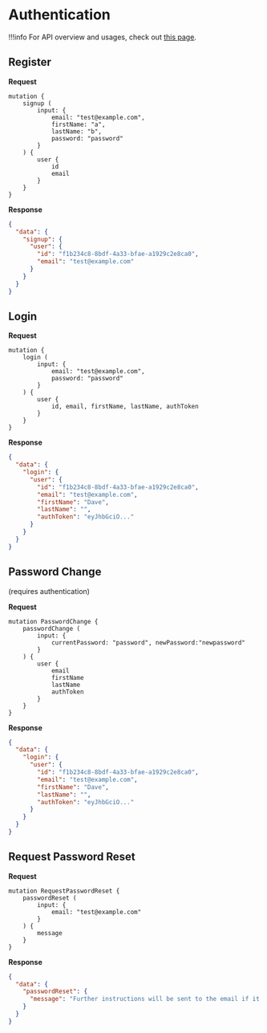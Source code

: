 # Authentication

!!!info
    For API overview and usages, check out [this page](0-overview.md).


## Register

__Request__
```
mutation {
    signup (
        input: {
            email: "test@example.com",
            firstName: "a",
            lastName: "b",
            password: "password"
        }
    ) {
        user {
            id
            email
        }
    }
}
```

__Response__
```json
{
  "data": {
    "signup": {
      "user": {
        "id": "f1b234c8-8bdf-4a33-bfae-a1929c2e8ca0",
        "email": "test@example.com"
      }
    }
  }
}
```


## Login
__Request__
```
mutation {
    login (
        input: {
            email: "test@example.com",
            password: "password"
        }
    ) {
        user {
            id, email, firstName, lastName, authToken
        }
    }
}
```

__Response__

```json
{
  "data": {
    "login": {
      "user": {
        "id": "f1b234c8-8bdf-4a33-bfae-a1929c2e8ca0",
        "email": "test@example.com",
        "firstName": "Dave",
        "lastName": "",
        "authToken": "eyJhbGciO..."
      }
    }
  }
}
```


## Password Change
(requires authentication)

__Request__
```
mutation PasswordChange {
    passwordChange (
        input: {
            currentPassword: "password", newPassword:"newpassword"
        }
    ) {
        user {
            email
            firstName
            lastName
            authToken
        }
    }
}
```

__Response__

```json
{
  "data": {
    "login": {
      "user": {
        "id": "f1b234c8-8bdf-4a33-bfae-a1929c2e8ca0",
        "email": "test@example.com",
        "firstName": "Dave",
        "lastName": "",
        "authToken": "eyJhbGciO..."
      }
    }
  }
}
```


## Request Password Reset

__Request__
```
mutation RequestPasswordReset {
    passwordReset (
        input: {
            email: "test@example.com"
        }
    ) {
        message
    }
}
```

__Response__

```json
{
  "data": {
    "passwordReset": {
      "message": "Further instructions will be sent to the email if it exists"
    }
  }
}
```
